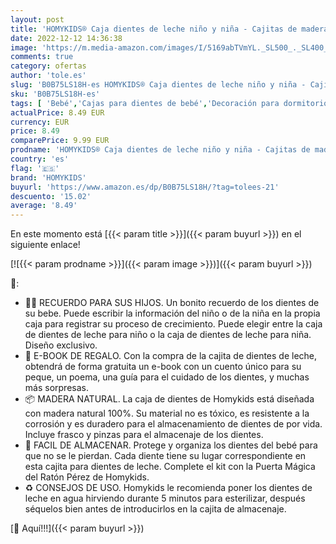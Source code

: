 ```yaml
---
layout: post
title: 'HOMYKIDS® Caja dientes de leche niño y niña - Cajitas de madera para guardar dientes - Regalos originales Ratoncito Perez para almacenamiento dientes  Azul '
date: 2022-12-12 14:36:38
image: 'https://m.media-amazon.com/images/I/5169abTVmYL._SL500_._SL400_.jpg'
comments: true
category: ofertas
author: 'tole.es'
slug: 'B0B75LS18H-es HOMYKIDS® Caja dientes de leche niño y niña - Cajitas de...'
sku: 'B0B75LS18H-es'
tags: [ 'Bebé','Cajas para dientes de bebé','Decoración para dormitorio de bebé','Dormitorio','de','dientes','homykids','leche','🇪🇸', ]
actualPrice: 8.49 EUR
currency: EUR
price: 8.49
comparePrice: 9.99 EUR
prodname: 'HOMYKIDS® Caja dientes de leche niño y niña - Cajitas de madera para guardar dientes - Regalos originales Ratoncito Perez para almacenamiento dientes  Azul '
country: 'es'
flag: '🇪🇸'
brand: 'HOMYKIDS'
buyurl: 'https://www.amazon.es/dp/B0B75LS18H/?tag=tolees-21'
descuento: '15.02'
average: '8.49'
---
```


En este momento está [{{< param title >}}]({{< param buyurl >}}) en el siguiente enlace!

[![{{< param prodname >}}]({{< param image >}})]({{< param buyurl >}})

🔎:

- 🧒🏼 RECUERDO PARA SUS HIJOS. Un bonito recuerdo de los dientes de su bebe. Puede escribir la información del niño o de la niña en la propia caja para registrar su proceso de crecimiento. Puede elegir entre la caja de dientes de leche para niño o la caja de dientes de leche para niña. Diseño exclusivo.
- 🤎 E-BOOK DE REGALO. Con la compra de la cajita de dientes de leche, obtendrá de forma gratuita un e-book con un cuento único para su peque, un poema, una guía para el cuidado de los dientes, y muchas más sorpresas.
- 📦 MADERA NATURAL. La caja de dientes de Homykids está diseñada con madera natural 100%. Su material no es tóxico, es resistente a la corrosión y es duradero para el almacenamiento de dientes de por vida. Incluye frasco y pinzas para el almacenaje de los dientes.
- 🦷 FACIL DE ALMACENAR. Protege y organiza los dientes del bebé para que no se le pierdan. Cada diente tiene su lugar correspondiente en esta cajita para dientes de leche. Complete el kit con la Puerta Mágica del Ratón Pérez de Homykids.
- ♻️ CONSEJOS DE USO. Homykids le recomienda poner los dientes de leche en agua hirviendo durante 5 minutos para esterilizar, después séquelos bien antes de introducirlos en la cajita de almacenaje.

[🛒 Aquí!!!]({{< param buyurl >}})
